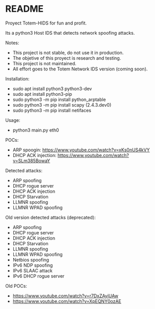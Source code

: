 # README


Proyect Totem-HIDS for fun and profit.


Its a python3 Host IDS that detects network spoofing attacks.


Notes:
* This project is not stable, do not use it in production.
* The objetive of this proyect is research and testing.
* This project is not maintained.
* All effort goes to the Totem Network IDS version (coming soon).


Installation:
* sudo apt install python3 python3-dev
* sudo apt install python3-pip
* sudo python3 -m pip install python_arptable
* sudo python3 -m pip install scapy (2.4.3.dev0)
* sudo python3 -m pip install netifaces

Usage:
* python3 main.py eth0


POCs:
* ARP spoogin: https://www.youtube.com/watch?v=xKs0nUS4kVY
* DHCP ACK injection: https://www.youtube.com/watch?v=SLm385BowaY


Detected attacks:
* ARP spoofing
* DHCP rogue server
* DHCP ACK injection
* DHCP Starvation
* LLMNR spoofing
* LLMNR WPAD spoofing

Old version detected attacks (deprecated):
* ARP spoofing
* DHCP rogue server
* DHCP ACK injection
* DHCP Starvation
* LLMNR spoofing
* LLMNR WPAD spoofing
* Netbios spoofing
* IPv6 NDP spoofing
* IPv6 SLAAC attack
* IPv6 DHCP rogue server

Old POCs:
* https://www.youtube.com/watch?v=r7DxZAyjUAw
* https://www.youtube.com/watch?v=XpEQNY0ozAE


